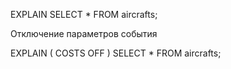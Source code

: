 EXPLAIN SELECT *
FROM aircrafts;

Отключение параметров события

EXPLAIN ( COSTS OFF ) SELECT *
FROM aircrafts;

